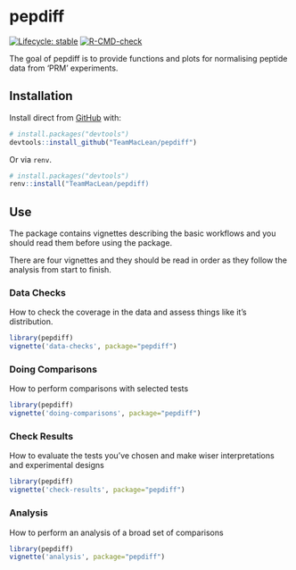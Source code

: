 
<!-- README.md is generated from README.Rmd. Please edit that file -->

# pepdiff

<!-- badges: start -->

[![Lifecycle:
stable](https://img.shields.io/badge/lifecycle-stable-brightgreen.svg)](https://lifecycle.r-lib.org/articles/stages.html#stable)
[![R-CMD-check](https://github.com/TeamMacLean/pepdiff/actions/workflows/R-CMD-check.yaml/badge.svg)](https://github.com/TeamMacLean/pepdiff/actions/workflows/R-CMD-check.yaml)
<!-- badges: end -->

The goal of pepdiff is to provide functions and plots for normalising
peptide data from ‘PRM’ experiments.

## Installation

Install direct from [GitHub](https://github.com/) with:

``` r
# install.packages("devtools")
devtools::install_github("TeamMacLean/pepdiff")
```

Or via `renv`.

``` r
# install.packages("devtools")
renv::install("TeamMacLean/pepdiff)
```

## Use

The package contains vignettes describing the basic workflows and you
should read them before using the package.

There are four vignettes and they should be read in order as they follow
the analysis from start to finish.

### Data Checks

How to check the coverage in the data and assess things like it’s
distribution.

``` r
library(pepdiff)
vignette('data-checks', package="pepdiff")
```

### Doing Comparisons

How to perform comparisons with selected tests

``` r
library(pepdiff)
vignette('doing-comparisons', package="pepdiff")
```

### Check Results

How to evaluate the tests you’ve chosen and make wiser interpretations
and experimental designs

``` r
library(pepdiff)
vignette('check-results', package="pepdiff")
```

### Analysis

How to perform an analysis of a broad set of comparisons

``` r
library(pepdiff)
vignette('analysis', package="pepdiff")
```
